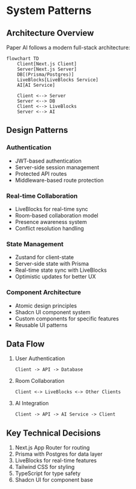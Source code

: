 # System Patterns

## Architecture Overview

Paper AI follows a modern full-stack architecture:

```mermaid
flowchart TD
    Client[Next.js Client]
    Server[Next.js Server]
    DB[(Prisma/Postgres)]
    LiveBlocks[LiveBlocks Service]
    AI[AI Service]

    Client <--> Server
    Server <--> DB
    Client <--> LiveBlocks
    Server <--> AI
```

## Design Patterns

### Authentication

- JWT-based authentication
- Server-side session management
- Protected API routes
- Middleware-based route protection

### Real-time Collaboration

- LiveBlocks for real-time sync
- Room-based collaboration model
- Presence awareness system
- Conflict resolution handling

### State Management

- Zustand for client-state
- Server-side state with Prisma
- Real-time state sync with LiveBlocks
- Optimistic updates for better UX

### Component Architecture

- Atomic design principles
- Shadcn UI component system
- Custom components for specific features
- Reusable UI patterns

## Data Flow

1. User Authentication

   ```
   Client -> API -> Database
   ```

2. Room Collaboration

   ```
   Client <-> LiveBlocks <-> Other Clients
   ```

3. AI Integration
   ```
   Client -> API -> AI Service -> Client
   ```

## Key Technical Decisions

1. Next.js App Router for routing
2. Prisma with Postgres for data layer
3. LiveBlocks for real-time features
4. Tailwind CSS for styling
5. TypeScript for type safety
6. Shadcn UI for component base
